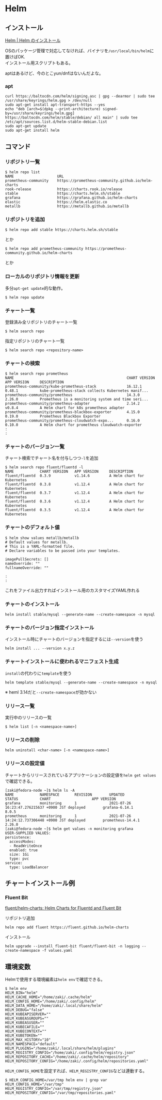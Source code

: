 # Helm

## インストール

[Helm | Helm のインストール](https://helm.sh/ja/docs/intro/install/)

OSのパッケージ管理で対応してなければ、バイナリを`/usr/local/bin/helm`に置けばOK.  
インストール用スクリプトもある。

aptはあるけど、今のとこyun/dnfはないんだよな。

### apt

```console
curl https://baltocdn.com/helm/signing.asc | gpg --dearmor | sudo tee /usr/share/keyrings/helm.gpg > /dev/null
sudo apt-get install apt-transport-https --yes
echo "deb [arch=$(dpkg --print-architecture) signed-by=/usr/share/keyrings/helm.gpg] https://baltocdn.com/helm/stable/debian/ all main" | sudo tee /etc/apt/sources.list.d/helm-stable-debian.list
sudo apt-get update
sudo apt-get install helm
```

## コマンド

### リポジトリ一覧

```console
$ helm repo list
NAME                    URL                                               
prometheus-community    https://prometheus-community.github.io/helm-charts
rook-release            https://charts.rook.io/release                    
stable                  https://charts.helm.sh/stable                     
grafana                 https://grafana.github.io/helm-charts             
elastic                 https://helm.elastic.co                           
metallb                 https://metallb.github.io/metallb   
```

### リポジトリを追加

```console
$ helm repo add stable https://charts.helm.sh/stable
```

とか

```console
$ helm repo add prometheus-community https://prometheus-community.github.io/helm-charts
```

とか

### ローカルのリポジトリ情報を更新

多分`apt-get update`的な動作。

```console
$ helm repo update
```

### チャート一覧

登録済み全リポジトリのチャート一覧

```console
$ helm search repo
```

指定リポジトリのチャート一覧

```console
$ helm search repo <repository-name>
```

### チャートの検索

```console
$ helm search repo prometheus
NAME                                                    CHART VERSION   APP VERSION     DESCRIPTION                                       
prometheus-community/kube-prometheus-stack              16.12.1         0.48.1          kube-prometheus-stack collects Kubernetes manif...
prometheus-community/prometheus                         14.3.0          2.26.0          Prometheus is a monitoring system and time seri...
prometheus-community/prometheus-adapter                 2.14.2          v0.8.4          A Helm chart for k8s prometheus adapter           
prometheus-community/prometheus-blackbox-exporter       4.15.0          0.19.0          Prometheus Blackbox Exporter                      
prometheus-community/prometheus-cloudwatch-expo...      0.16.0          0.10.0          A Helm chart for prometheus cloudwatch-exporter   
:
:
```

### チャートのバージョン一覧

チャート検索でチャート名を付与しつつ`-l`を追加

```console
$ helm search repo fluent/fluentd -l
NAME            CHART VERSION   APP VERSION     DESCRIPTION                
fluent/fluentd  0.3.9           v1.14.6         A Helm chart for Kubernetes
fluent/fluentd  0.3.8           v1.12.4         A Helm chart for Kubernetes
fluent/fluentd  0.3.7           v1.12.4         A Helm chart for Kubernetes
fluent/fluentd  0.3.6           v1.12.4         A Helm chart for Kubernetes
fluent/fluentd  0.3.5           v1.12.4         A Helm chart for Kubernetes
```

### チャートのデフォルト値

```console
$ helm show values metallb/metallb
# Default values for metallb.
# This is a YAML-formatted file.
# Declare variables to be passed into your templates.

imagePullSecrets: []
nameOverride: ""
fullnameOverride: ""

:
:
```

これをファイル出力すればインストール用のカスタマイズYAML作れる

### チャートのインストール

```console
helm install stable/mysql --generate-name --create-namespace -n mysql
```

### チャートのバージョン指定インストール

インストール時にチャートのバージョンを指定するには`--version`を使う

```console
helm install ... --version x.y.z
```

### チャートインストールに使われるマニフェスト生成

`install`の代わりに`template`を使う

```console
helm template stable/mysql --generate-name --create-namespace -n mysql
```

※ heml 3.14だと`--create-namespace`が効かない

### リリース一覧

実行中のリリースの一覧

```console
$ helm list [-n <namespace-name>]
```

### リリースの削除

```console
helm uninstall <char-name> [-n <namespace-name>]
```

### リリースの設定値

チャートからリリースされているアプリケーションの設定値を`helm get values`で確認できる。

```console
[zaki@fedora-node ~]$ helm ls -A
NAME            NAMESPACE       REVISION        UPDATED                                 STATUS          CHART                   APP VERSION
grafana         monitoring      1               2021-07-26 16:23:47.276215637 +0900 JST deployed        grafana-6.14.1          8.0.5      
prometheus      monitoring      1               2021-07-26 14:24:12.737306448 +0900 JST deployed        prometheus-14.4.1       2.26.0     
[zaki@fedora-node ~]$ helm get values -n monitoring grafana
USER-SUPPLIED VALUES:
persistence:
  accessModes:
  - ReadWriteOnce
  enabled: true
  size: 1Gi
  type: pvc
service:
  type: LoadBalancer
```

## チャートインストール例

### Fluent Bit

[fluent/helm-charts: Helm Charts for Fluentd and Fluent Bit](https://github.com/fluent/helm-charts)

リポジトリ追加

```console
helm repo add fluent https://fluent.github.io/helm-charts
```

インストール

```console
helm upgrade --install fluent-bit fluent/fluent-bit -n logging --create-namespace -f values.yaml
```

## 環境変数

Helmで使用する環境編素は`helm env`で確認できる。

```console
$ helm env
HELM_BIN="helm"
HELM_CACHE_HOME="/home/zaki/.cache/helm"
HELM_CONFIG_HOME="/home/zaki/.config/helm"
HELM_DATA_HOME="/home/zaki/.local/share/helm"
HELM_DEBUG="false"
HELM_KUBEAPISERVER=""
HELM_KUBEASGROUPS=""
HELM_KUBEASUSER=""
HELM_KUBECAFILE=""
HELM_KUBECONTEXT=""
HELM_KUBETOKEN=""
HELM_MAX_HISTORY="10"
HELM_NAMESPACE="default"
HELM_PLUGINS="/home/zaki/.local/share/helm/plugins"
HELM_REGISTRY_CONFIG="/home/zaki/.config/helm/registry.json"
HELM_REPOSITORY_CACHE="/home/zaki/.cache/helm/repository"
HELM_REPOSITORY_CONFIG="/home/zaki/.config/helm/repositories.yaml"
```

`HELM_CONFIG_HOME`を設定すれば、`HELM_REGISTRY_CONFIG`などは連動する。

```
$ HELM_CONFIG_HOME=/var/tmp helm env | grep var
HELM_CONFIG_HOME="/var/tmp"
HELM_REGISTRY_CONFIG="/var/tmp/registry.json"
HELM_REPOSITORY_CONFIG="/var/tmp/repositories.yaml"
```
